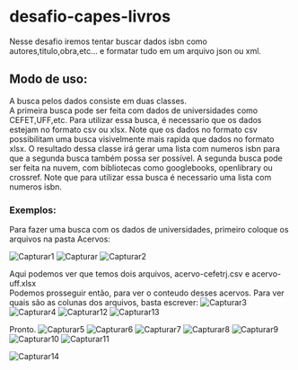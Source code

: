 # desafio-capes-livros

Nesse desafio iremos tentar buscar dados isbn como autores,titulo,obra,etc... e formatar tudo em um arquivo json ou xml.

## Modo de uso:

A busca pelos dados consiste em duas classes. <br />
A primeira busca pode ser feita com dados de universidades como CEFET,UFF,etc. Para utilizar essa busca, é necessario que os dados estejam no formato csv ou xlsx. Note que os dados no formato csv possibilitam uma busca visivelmente mais rapida que dados no formato xlsx. O resultado dessa classe irá gerar uma lista com numeros isbn para que a segunda busca também possa ser possível.
A segunda busca pode ser feita na nuvem, com bibliotecas como googlebooks, openlibrary ou crossref. Note que para utilizar essa busca é necessario uma lista com numeros isbn.

### Exemplos:

Para fazer uma busca com os dados de universidades, primeiro coloque os arquivos na pasta Acervos:

![Capturar1](https://user-images.githubusercontent.com/39687418/62415606-f3eb8880-b602-11e9-8a95-6fa2d6dfb344.PNG)
![Capturar](https://user-images.githubusercontent.com/39687418/62415607-fc43c380-b602-11e9-981f-c2b65ea27dc7.PNG)
![Capturar2](https://user-images.githubusercontent.com/39687418/62415608-fea61d80-b602-11e9-80dd-2dca47c4fe55.PNG)

Aqui podemos ver que temos dois arquivos, acervo-cefetrj.csv e acervo-uff.xlsx<br/>
Podemos prosseguir então, para ver o conteudo desses acervos. Para ver quais são as colunas dos arquivos, basta escrever:
![Capturar3](https://user-images.githubusercontent.com/39687418/62415609-006fe100-b603-11e9-8253-90a7ea299b69.PNG)
![Capturar4](https://user-images.githubusercontent.com/39687418/62415611-02d23b00-b603-11e9-8747-fe25565966b4.PNG)
![Capturar12](https://user-images.githubusercontent.com/39687418/62415623-15e50b00-b603-11e9-8753-8ee79d272f82.PNG)
![Capturar13](https://user-images.githubusercontent.com/39687418/62415624-17aece80-b603-11e9-9bff-f8ec3a8b2309.PNG)

Pronto.
![Capturar5](https://user-images.githubusercontent.com/39687418/62415613-05cd2b80-b603-11e9-97fa-31e839be2d2f.PNG)
![Capturar6](https://user-images.githubusercontent.com/39687418/62415615-0796ef00-b603-11e9-9307-920edcf6a03b.PNG)
![Capturar7](https://user-images.githubusercontent.com/39687418/62415616-08c81c00-b603-11e9-887d-ddfd135c2caa.PNG)
![Capturar8](https://user-images.githubusercontent.com/39687418/62415617-0c5ba300-b603-11e9-9d80-d0ab11c7c743.PNG)
![Capturar9](https://user-images.githubusercontent.com/39687418/62415618-0e256680-b603-11e9-81e4-f3dc33ff42bd.PNG)
![Capturar10](https://user-images.githubusercontent.com/39687418/62415620-11205700-b603-11e9-89f7-cb3c6f540188.PNG)
![Capturar11](https://user-images.githubusercontent.com/39687418/62415621-1382b100-b603-11e9-8a83-6d0d58554814.PNG)

![Capturar14](https://user-images.githubusercontent.com/39687418/62415626-1b425580-b603-11e9-9ce4-b8016e70a3c4.PNG)








